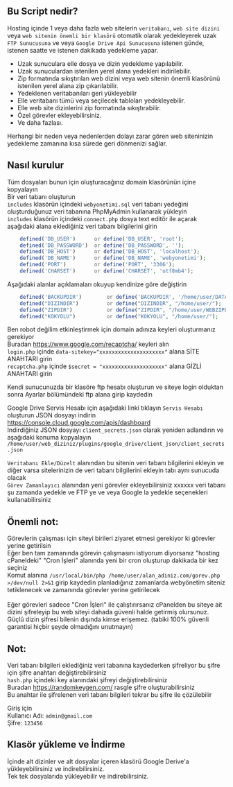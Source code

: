 ## Bu Script nedir?<br />
Hosting içinde 1 veya daha fazla web sitelerin `veritabanı`, `web site dizini` veya `web sitenin önemli bir klasörü` otomatik olarak yedekleyerek uzak `FTP Sunucusuna` ve veya `Google Drive Api Sunucusuna` istenen günde, istenen saatte ve istenen dakikada yedekleme yapar.<br />
* Uzak sunuculara elle dosya ve dizin yedekleme yapılabilir.<br />
* Uzak sunuculardan istenilen yerel alana yedekleri indirilebilir.<br />
* Zip formatında sıkıştırılan web dizini veya web sitenin önemli klasörünü istenilen yerel alana zip çıkarılabilir.<br />
* Yedeklenen veritabanıları geri yükleyebilir<br />
* Elle veritabanı tümü veya seçilecek tabloları yedekleyebilir.<br />
* Elle web site dizinlerini zip formatında sıkıştırabilir.<br />
* Özel görevler ekleyebilirsiniz.<br />
* Ve daha fazlası.<br />

Herhangi bir neden veya nedenlerden dolayı zarar gören web siteninizin yedekleme zamanına kısa sürede geri dönmenizi sağlar.<br />

## Nasıl kurulur<br />
Tüm dosyaları bunun için oluşturacağınız domain klasörünün içine kopyalayın<br />
Bir veri tabanı oluşturun<br />
`includes` klasörün içindeki `webyonetimi.sql` veri tabanı yedeğini oluşturduğunuz veri tabanına PhpMyAdmin kullanarak yükleyin<br />
`includes` klasörün içindeki `connect.php` dosya text editör ile açarak aşağıdaki alana eklediğiniz veri tabanı bilgilerini girin<br />
```php
    defined('DB_USER')      or define('DB_USER', 'root');
    defined('DB_PASSWORD')  or define('DB_PASSWORD', '');
    defined('DB_HOST')      or define('DB_HOST', 'localhost');
    defined('DB_NAME')      or define('DB_NAME', 'webyonetimi');
    defined('PORT')         or define('PORT', '3306');
    defined('CHARSET')      or define('CHARSET', 'utf8mb4');
```
Aşağıdaki alanlar açıklamaları okuyup kendinize göre değiştirin<br />
```php
    defined('BACKUPDIR')        or define('BACKUPDIR', '/home/user/DATABASEBACKUP');
    defined("DIZINDIR")         or define("DIZINDIR", "/home/user/");
    defined("ZIPDIR")           or define("ZIPDIR", "/home/user/WEBZIPLER/");
    defined("KOKYOLU")          or define("KOKYOLU", "/home/user/");
```
Ben robot değilim etkinleştirmek için domain adınıza keyleri oluşturmanız gerekiyor<br />
Buradan https://www.google.com/recaptcha/ keyleri alın<br />
`login.php` içinde `data-sitekey="xxxxxxxxxxxxxxxxxxxxx"` alana SİTE ANAHTARI girin<br />
`recaptcha.php` içinde `$secret = "xxxxxxxxxxxxxxxxxxxx"` alana GİZLİ ANAHTARI girin<br />

Kendi sunucunuzda bir klasöre ftp hesabı oluşturun ve siteye login olduktan sonra Ayarlar bölümündeki ftp alana girip kaydedin<br />

Google Drive Servis Hesabı için aşağıdaki linki tıklayın `Servis Hesabı` oluşturun JSON dosyayı indirin<br />
https://console.cloud.google.com/apis/dashboard<br />
Indirdiğiniz JSON dosyayı `client_secrets.json` olarak yeniden adlandırın ve aşağıdaki konuma kopyalayın<br />
`/home/user/web_diziniz/plugins/google_drive/client_json/client_secrets.json`<br />

`Veritabanı Ekle/Düzelt` alanından bu sitenin veri tabanı bilgilerini ekleyin ve diğer varsa sitelerinizin de veri tabanı bilgilerini ekleyin tabı aynı sunucuda olacak<br />
`Görev Zamanlayıcı` alanından yeni görevler ekleyebilirsiniz xxxxxx veri tabanı şu zamanda yedekle ve FTP ye ve veya Google la yedekle seçenekleri kullanabilirsiniz<br />

## Önemli not:<br />
Görevlerin çalışması için siteyi birileri ziyaret etmesi gerekiyor ki görevler yerine getirilsin<br />
Eğer ben tam zamanında görevin çalışmasını istiyorum diyorsanız "hosting cPaneldeki" "Cron İşleri" alanında yeni bir cron oluşturup dakikada bir kez seçiniz<br />
Komut alanına `/usr/local/bin/php /home/user/alan_adiniz.com/gorev.php >/dev/null 2>&1` girip kaydedin planladığınız zamanlarda webyönetim siteniz tetiklenecek ve zamanında görevler yerine getirilecek<br /><br />
Eğer görevleri sadece "Cron İşleri" ile çalıştırırsanız cPanelden bu siteye ait dizini şifreleyip bu web siteyi dahada güvenli halde getirmiş olursunuz. Güçlü dizin şifresi bilenin dışında kimse erişemez. (tabiki 100% güvenli garantisi hiçbir şeyde olmadığını unutmayın)<br />

## Not:<br />
Veri tabanı bilgileri eklediğiniz veri tabanına kaydederken şifreliyor bu şifre için şifre anahtarı değiştirebilirsiniz<br />
`hash.php` içindeki key alanındaki şifreyi değiştirebilirsiniz<br />
Buradan https://randomkeygen.com/ rasgle şifre oluşturabilirsiniz<br />
Bu anahtar ile şifrelenen veri tabanı bilgileri tekrar bu şifre ile çözülebilir<br />

Giriş için<br />
Kullanıcı Adı: `admin@gmail.com`<br />
Şifre: `123456`<br />

## Klasör yükleme ve İndirme<br />
İçinde alt dizinler ve alt dosyalar içeren klasörü Google Derive'a yükleyebilirsiniz ve indirebilirsiniz.<br />
Tek tek dosyalarıda yükleyebilir ve indirebilirsiniz.
